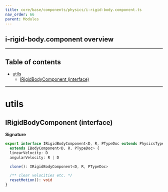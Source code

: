 ```yaml
---
title: core/base/components/physics/i-rigid-body.component.ts
nav_order: 66
parent: Modules
---
```


## i-rigid-body.component overview

---

<h2 class="text-delta">Table of contents</h2>

- [utils](#utils)
  - [IRigidBodyComponent (interface)](#irigidbodycomponent-interface)

---

# utils

## IRigidBodyComponent (interface)

**Signature**

```ts
export interface IRigidBodyComponent<D, R, PTypeDoc extends PhysicsTypeDocRepo<D, R> = PhysicsTypeDocRepo<D, R>>
  extends IBodyComponent<D, R, PTypeDoc> {
  linearVelocity: D
  angularVelocity: R | D

  clone(): IRigidBodyComponent<D, R, PTypeDoc>

  /** clear velocities etc. */
  resetMotion(): void
}
```
